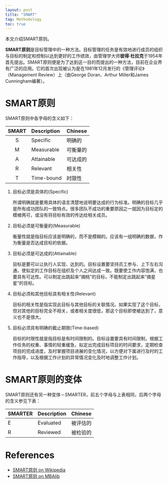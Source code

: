 ```yaml
---
layout: post
title: "SMART"
tag: Methodology
toc: true
---
```


本文介绍SMART原则。

<!--more-->

**SMART原则**是目标管理中的一种方法。目标管理的任务是有效地进行成员的组织与目标的制定和控制以达到更好的工作绩效，由管理学大师**彼得·杜拉克**于1954年首先提出。SMART原则便是为了达到这一目的而提出的一种方法，目前在企业界有广泛的应用。它的首次出现被认为是在1981年12月发行的《管理评论》（Management Review）上（由George Doran、Arthur Miller和James Cunningham编著）。

# SMART原则

SMART原则中各字母的含义如下：

| SMART | Description | Chinese |
| :---: | :---------- | :------ |
| S     | Specific    | 明确的   |
| M     | Measurable  | 可衡量的 |
| A     | Attainable  | 可达成的 |
| R     | Relevant    | 相关性   |
| T     | Time-bound  | 时限性   |

<p/>

1. 目标必须是具体的(Specific)

    所谓明确就是要用具体的语言清楚地说明要达成的行为标准。明确的目标几乎是所有成功团队的一致特点。很多团队不成功的重要原因之一就因为目标定的模棱两可，或没有将目标有效的传达给相关成员。

2. 目标必须是可衡量的(Measurable)

    衡量性就是指目标应该是明确的，而不是模糊的。应该有一组明确的数据，作为衡量是否达成目标的依据。

3. 目标必须是可达成的(Attainable)

    目标是要可以让执行人实现、达到的。目标设置要坚持员工参与、上下左右沟通，使拟定的工作目标在组织及个人之间达成一致。既要使工作内容饱满，也要具有可达性。可以制定出跳起来“摘桃”的目标，不能制定出跳起来“摘星星”的目标。

4. 目标必须和其他目标具有相关性(Relevant)

    目标的相关性是指实现此目标与其他目标的关联情况。如果实现了这个目标，但对其他的目标完全不相关，或者相关度很低，那这个目标即使被达到了，意义也不是很大。

5. 目标必须具有明确的截止期限(Time-based)

    目标的时限性就是指目标是有时间限制的。目标设置要具有时间限制，根据工作任务的权重、事情的轻重缓急，拟定出完成目标项目的时间要求，定期检查项目的完成进度，及时掌握项目进展的变化情况，以方便对下属进行及时的工作指导，以及根据工作计划的异常情况变化及时地调整工作计划。

# SMART原则的变体

SMART原则还有另一种变体－SMARTER，前五个字母与上表相同，后两个字母的含义参见下表：

| SMARTER | Description | Chinese |
| :------ | :---------- | :------ |
| E       | Evaluated   | 被评估的 |
| R       | Reviewed    | 被检验的 |

<p/>

# References

* [SMART原则 on Wikipedia](https://zh.wikipedia.org/wiki/SMART%E5%8E%9F%E5%88%99)
* [SMART原则 on MBAlib](http://wiki.mbalib.com/wiki/SMART%E5%8E%9F%E5%88%99)
